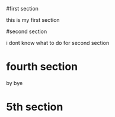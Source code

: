 #first section

this is my first section 		

#second section

i dont know what to do for second section



# fourth section

by bye

# 5th section
